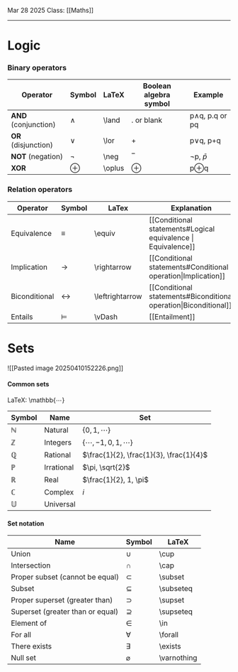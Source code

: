 Mar 28 2025
Class: [[Maths]]
- - -
# Logic
### Binary operators

| Operator              | Symbol   | LaTeX  | Boolean algebra symbol | Example        |
| --------------------- | -------- | ------ | ---------------------- | -------------- |
| **AND** (conjunction) | $\land$  | \land  | . or blank             | p∧q, p.q or pq |
| **OR** (disjunction)  | $\lor$   | \lor   | +                      | p∨q, p+q       |
| **NOT** (negation)    | $\neg$   | \neg   | ‾                      | ¬p, $\bar{p}$  |
| **XOR**               | $\oplus$ | \oplus | $\oplus$               | p$\oplus$q     |

### Relation operators
| Operator      | Symbol            | LaTex           | Explanation                                                       |
| ------------- | ----------------- | --------------- | ----------------------------------------------------------------- |
| Equivalence   | $\equiv$          | \equiv          | [[Conditional statements#Logical equivalence \| Equivalence]]     |
| Implication   | $\rightarrow$     | \rightarrow     | [[Conditional statements#Conditional operation\|Implication]]     |
| Biconditional | $\leftrightarrow$ | \leftrightarrow | [[Conditional statements#Biconditional operation\|Biconditional]] |
| Entails       | $\vDash$          | \vDash          | [[Entailment]]                                                    |

# Sets
![[Pasted image 20250410152226.png]]
#### Common sets
LaTeX: \mathbb{$\cdots$}

| Symbol       | Name       | Set                                     |
| ------------ | ---------- | --------------------------------------- |
| $\mathbb{N}$ | Natural    | $\{0, 1, \cdots \}$                     |
| $\mathbb{Z}$ | Integers   | $\{\cdots, -1, 0, 1, \cdots \}$         |
| $\mathbb{Q}$ | Rational   | $\frac{1}{2}, \frac{1}{3}, \frac{1}{4}$ |
| $\mathbb{P}$ | Irrational | $\pi, \sqrt{2}$                         |
| $\mathbb{R}$ | Real       | $\frac{1}{2}, 1, \pi$                   |
| $\mathbb{C}$ | Complex    | $i$                                     |
| $\mathbb U$  | Universal  |                                         |

#### Set notation

| Name                             | Symbol        | LaTeX       |
| -------------------------------- | ------------- | ----------- |
| Union                            | $\cup$        | \cup        |
| Intersection                     | $\cap$        | \cap        |
| Proper subset (cannot be equal)  | $\subset$     | \subset     |
| Subset                           | $\subseteq$   | \subseteq   |
| Proper superset (greater than)   | $\supset$     | \supset     |
| Superset (greater than or equal) | $\supseteq$   | \supseteq   |
| Element of                       | $\in$         | \in         |
| For all                          | $\forall$     | \forall     |
| There exists                     | $\exists$     | \exists     |
| Null set                         | $\varnothing$ | \varnothing |
